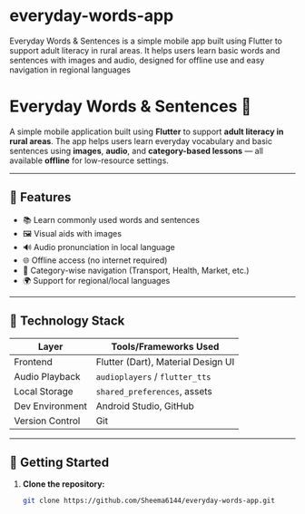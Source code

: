 # everyday-words-app
Everyday Words &amp; Sentences is a simple mobile app built using Flutter to support adult literacy in rural areas. It helps users learn basic words and sentences with images and audio, designed for offline use and easy navigation in regional languages
# Everyday Words & Sentences 📱

A simple mobile application built using **Flutter** to support **adult literacy in rural areas**. The app helps users learn everyday vocabulary and basic sentences using **images**, **audio**, and **category-based lessons** — all available **offline** for low-resource settings.

---

## 🌟 Features

- 📚 Learn commonly used words and sentences
- 🖼️ Visual aids with images
- 🔊 Audio pronunciation in local language
- 🌐 Offline access (no internet required)
- 🧭 Category-wise navigation (Transport, Health, Market, etc.)
- 🌍 Support for regional/local languages

---

## 🧰 Technology Stack

| Layer            | Tools/Frameworks Used                |
|------------------|--------------------------------------|
| Frontend         | Flutter (Dart), Material Design UI   |
| Audio Playback   | `audioplayers` / `flutter_tts`       |
| Local Storage    | `shared_preferences`, assets         |
| Dev Environment  | Android Studio, GitHub               |
| Version Control  | Git                                  |

---

## 🚀 Getting Started

1. **Clone the repository:**
   ```bash
   git clone https://github.com/Sheema6144/everyday-words-app.git
